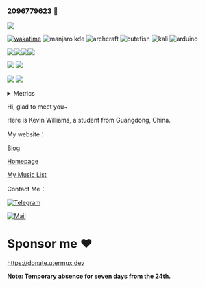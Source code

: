 ### 2096779623 👋

![](https://count.getloli.com/get/@2096779623.github.readme)

[![wakatime](https://wakatime.com/badge/user/d3435c16-db57-44d4-9f61-59b2016be4c5.svg)](https://wakatime.com/@d3435c16-db57-44d4-9f61-59b2016be4c5) ![manjaro kde](https://img.shields.io/badge/Manjaro-KDE-35BF5C?style=for-the-badge&logo=manjaro&logoColor=white) ![archcraft](https://img.shields.io/badge/Archcraft-1793D1?style=for-the-badge&logo=arch-linux&logoColor=white) ![cutefish](https://img.shields.io/badge/Linux-CutefishOS-25b0ff?style=for-the-badge&logo=ubuntu&logoColor=white) ![kali](https://img.shields.io/badge/Kali_Linux-557C94?style=for-the-badge&logo=kali-linux&logoColor=white) ![arduino](https://img.shields.io/badge/Arduino-00979D?style=for-the-badge&logo=Arduino&logoColor=white)

  
[![](https://img.shields.io/badge/Windows-10-2376bc?style=flat-square&logo=windows)](https://www.microsoft.com/windows/get-windows-10)[![](https://img.shields.io/badge/IDE-Visual%20Studio%20Code-blue?style=flat-square&logo=visual-studio-code)](https://code.visualstudio.com/)[![](https://img.shields.io/badge/Android-10-00E886?style=flat-square&logo=Android)](https://android.com/)[![](https://img.shields.io/badge/Android-13-00E886?style=flat-square&logo=Android)](https://android.com/)


![](https://github-readme-stats.vercel.app/api?username=2096779623&show_icons=true&hide_border=false&count_private=true&include_all_commits=true&theme=chartreuse-dark) ![](https://github-readme-streak-stats.herokuapp.com/?user=2096779623&theme=dark)

![](https://github-readme-stats.vercel.app/api/top-langs/?username=2096779623&hide=css,scss,Dockerfile,Javascript,TypeScript,Vue,Less&hide_border=true&layout=compact&langs_count=8&text_color=000&icon_color=fff&bg_color=0,52fa5a,4dfcff,c64dff&theme=graywhite) ![](https://github-profile-trophy.vercel.app/?username=2096779623&theme=onedark)

<details>
<summary>Metrics</summary>
<img src="https://metrics.lecoq.io/2096779623?template=classic&isocalendar=1&stars=1&followup=1&people=1&projects=1&activity=1&achievements=1&notable=1&discussions=1&lines=1&repositories=1&gists=1&introduction=1&base.indepth=false&base.hireable=false&repositories=100&repositories.batch=100&repositories.forks=false&repositories.affiliations=owner&isocalendar.duration=half-year&stars.limit=4&followup.sections=repositories&followup.indepth=false&followup.archived=true&people.limit=24&people.identicons=false&people.identicons.hide=false&people.size=28&people.types=followers%2C%20following&people.shuffle=false&projects.limit=4&projects.descriptions=false&activity.limit=5&activity.load=300&activity.days=14&activity.visibility=all&activity.timestamps=false&activity.filter=all&achievements.threshold=C&achievements.secrets=true&achievements.display=detailed&achievements.limit=0&notable.from=organization&notable.repositories=true&notable.indepth=true&notable.types=commit&discussions.categories=true&discussions.categories.limit=0&repositories.pinned=0&introduction.title=true&config.timezone=Asia%2FShanghai&config.twemoji=true alt="If the image fails to display, please refresh"></img>     
</details>

Hi, glad to meet you~

Here is Kevin Williams, a student from Guangdong, China.

My website：


[Blog](https://blog.utermux.dev?utm_source=github)

[Homepage](https://www.utermux.dev)

[My Music List](https://alist.utermux.dev/aliyun/music/lx_list.xlsx)

Contact Me：

[![Telegram](https://img.shields.io/badge/Telegram-@utermux_blog-00BFFF?logo=telegram&logoColor=white&style=for-the-badge)](https://t.me/utermux_blog)

[![Mail](https://img.shields.io/badge/-kevin8w@duck.com-911318?logo=Mail.RU&logoColor=white&style=for-the-badge)](mailto:kevin8w@duck.com)

# Sponsor me ♥

https://donate.utermux.dev

**Note: Temporary absence for seven days from the 24th.**
